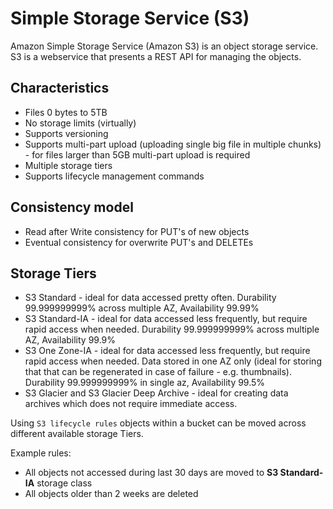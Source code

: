 # Simple Storage Service (S3)

Amazon Simple Storage Service (Amazon S3) is an object storage service. S3 is a webservice that presents a REST API for managing the objects.

## Characteristics

* Files 0 bytes to 5TB
* No storage limits (virtually)
* Supports versioning
* Supports multi-part upload (uploading single big file in multiple chunks) - for files larger than 5GB multi-part upload is required
* Multiple storage tiers
* Supports lifecycle management commands

## Consistency model

* Read after Write consistency for PUT's of new objects
* Eventual consistency for overwrite PUT's and DELETEs

## Storage Tiers 

* S3 Standard - ideal for data accessed pretty often. Durability 99.999999999% across multiple AZ, Availability 99.99% 
* S3 Standard-IA - ideal for data accessed less frequently, but require rapid access when needed. Durability 99.999999999% across multiple AZ, Availability 99.9%
* S3 One Zone-IA - ideal for data accessed less frequently, but require rapid access when needed. Data stored in one AZ only (ideal for storing that that can be regenerated in case of failure - e.g. thumbnails). Durability 99.999999999% in single az, Availability 99.5%
* S3 Glacier and S3 Glacier Deep Archive - ideal for creating data archives which does not require immediate access. 

Using `S3 lifecycle rules` objects within a bucket can be moved across different available storage Tiers. 

Example rules:
* All objects not accessed during last 30 days are moved to **S3 Standard-IA** storage class
* All objects older than 2 weeks are deleted


